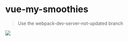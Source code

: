 # vue-my-smoothies

> Use the webpack-dev-server-not-updated branch

<img src="https://res.cloudinary.com/duydvdaxd/image/upload/v1584198059/Vue-Sprint/vue-my-smoothie_mxym6g.png">
